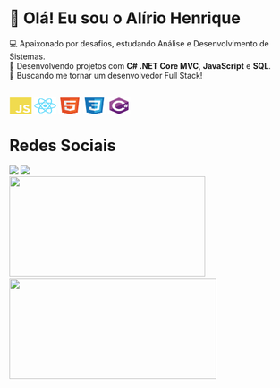 # 👋 Olá! Eu sou o Alírio Henrique 

💻 Apaixonado por desafios, estudando Análise e Desenvolvimento de Sistemas.  
🌟 Desenvolvendo projetos com **C# .NET Core MVC**, **JavaScript** e **SQL**.  
🚀 Buscando me tornar um desenvolvedor Full Stack!

<div style="display: inline_block"><br>
  <img align="center" alt="Alirio-Js" height="30" width="40" src="https://raw.githubusercontent.com/devicons/devicon/master/icons/javascript/javascript-plain.svg">
  <img align="center" alt="Alirio-React" height="30" width="40" src="https://raw.githubusercontent.com/devicons/devicon/master/icons/react/react-original.svg">
  <img align="center" alt="Alirio-HTML" height="30" width="40" src="https://raw.githubusercontent.com/devicons/devicon/master/icons/html5/html5-original.svg">
  <img align="center" alt="Alirio-CSS" height="30" width="40" src="https://raw.githubusercontent.com/devicons/devicon/master/icons/css3/css3-original.svg">
  <img align="center" alt="Alirio-Csharp" height="30" width="40" src="https://raw.githubusercontent.com/devicons/devicon/master/icons/csharp/csharp-original.svg">
</div>
<h1>Redes Sociais</h1>
<div>
  <a href="https://www.instagram.com/henriquealirio/"><img src="https://img.shields.io/badge/-Instagram-%23E4405F?style=for-the-badge&logo=instagram&logoColor=white" target="_blank"></a>
  <a href="https://www.linkedin.com/in/al%C3%ADrio-henrique-012057114/" target="_blank"><img src="https://img.shields.io/badge/-LinkedIn-%230077B5?style=for-the-badge&logo=linkedin&logoColor=white" target="_blank"></a> 
</div>
<div>
<a href="https://github.com/AlirioHenrique">
<img height="180em"  width="350em" src="https://github-readme-stats.vercel.app/api?username=AlirioHenrique&theme=tokyonight&show_icons=true&hide_border=false&count_private=true"/>
<img height="180em" width ="370em" src="https://github-readme-streak-stats.herokuapp.com/?user=AlirioHenrique&theme=tokyonight&hide_border=false"/>
</div>
